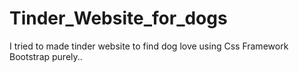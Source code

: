 # Tinder_Website_for_dogs
I tried to made tinder website to find dog love using Css Framework Bootstrap purely..
